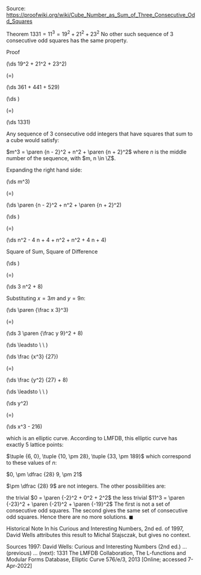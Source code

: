 # 

Source: https://proofwiki.org/wiki/Cube_Number_as_Sum_of_Three_Consecutive_Odd_Squares



Theorem
$1331 = 11^3 = 19^2 + 21^2 + 23^2$
No other such sequence of $3$ consecutive odd squares has the same property.


Proof













\(\ds 19^2 + 21^2 + 23^2\)

\(=\)







\(\ds 361 + 441 + 529\)




















\(\ds \)

\(=\)







\(\ds 1331\)









Any sequence of $3$ consecutive odd integers that have squares that sum to a cube would satisfy:

$m^3 = \paren {n - 2}^2 + n^2 + \paren {n + 2}^2$
where $n$ is the middle number of the sequence, with $m, n \in \Z$.

Expanding the right hand side:














\(\ds m^3\)

\(=\)







\(\ds \paren {n - 2}^2 + n^2 + \paren {n + 2}^2\)




















\(\ds \)

\(=\)







\(\ds n^2 - 4 n + 4 + n^2 + n^2 + 4 n + 4\)





Square of Sum, Square of Difference














\(\ds \)

\(=\)







\(\ds 3 n^2 + 8\)









Substituting $x = 3 m$ and $y = 9 n$:














\(\ds \paren {\frac x 3}^3\)

\(=\)







\(\ds 3 \paren {\frac y 9}^2 + 8\)














\(\ds \leadsto \ \ \)





\(\ds \frac {x^3} {27}\)

\(=\)







\(\ds \frac {y^2} {27} + 8\)














\(\ds \leadsto \ \ \)





\(\ds y^2\)

\(=\)







\(\ds x^3 - 216\)









which is an elliptic curve.
According to LMFDB, this elliptic curve has exactly $5$ lattice points:

$\tuple {6, 0}, \tuple {10, \pm 28}, \tuple {33, \pm 189}$
which correspond to these values of $n$:

$0, \pm \dfrac {28} 9, \pm 21$

$\pm \dfrac {28} 9$ are not integers.
The other possibilities are:

the trivial $0 = \paren {-2}^2 + 0^2 + 2^2$
the less trivial $11^3 = \paren {-23}^2 + \paren {-21}^2 + \paren {-19}^2$
The first is not a set of consecutive odd squares.
The second gives the same set of consecutive odd squares.
Hence there are no more solutions.
$\blacksquare$


Historical Note
In his Curious and Interesting Numbers, 2nd ed. of $1997$, David Wells attributes this result to Michal Stajsczak, but gives no context.


Sources
1997: David Wells: Curious and Interesting Numbers (2nd ed.) ... (previous) ... (next): $1331$
The LMFDB Collaboration, The L-functions and Modular Forms Database, Elliptic Curve 576/e/3, $2013$ [Online; accessed 7-Apr-2022]




